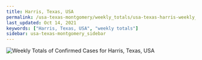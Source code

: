 ```yaml
---
title: Harris, Texas, USA
permalink: /usa-texas-montgomery/weekly_totals/usa-texas-harris-weekly_totals.html
last_updated: Oct 14, 2021
keywords: ["Harris, Texas, USA", "weekly totals"]
sidebar: usa-texas-montgomery_sidebar
---
```


![Weekly Totals of Confirmed Cases for Harris, Texas, USA](/covid_tracker/images/graphs/usa-texas-harris-weekly_totals_graph.png)
